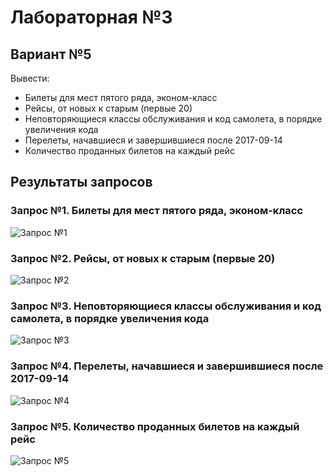 # Лабораторная №3
## **Вариант №5**
Вывести:
- Билеты для мест пятого ряда, эконом-класс
- Рейсы, от новых к старым (первые 20)
- Неповторяющиеся классы обслуживания и код самолета, в порядке увеличения кода
- Перелеты, начавшиеся и завершившиеся после 2017-09-14
- Количество проданных билетов на каждый рейс  

## Результаты запросов
### Запрос №1. Билеты для мест пятого ряда, эконом-класс
![Запрос №1](https://i.imgur.com/vjwHH7F.png)
### Запрос №2. Рейсы, от новых к старым (первые 20)
![Запрос №2](https://i.imgur.com/i0hxNU0.png)
### Запрос №3. Неповторяющиеся классы обслуживания и код самолета, в порядке увеличения кода
![Запрос №3](https://i.imgur.com/81Gk4pV.png)
### Запрос №4. Перелеты, начавшиеся и завершившиеся после 2017-09-14
![Запрос №4](https://i.imgur.com/uMpylUZ.png)
### Запрос №5. Количество проданных билетов на каждый рейс
![Запрос №5](https://i.imgur.com/6uZlaKU.png)